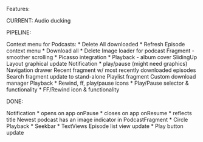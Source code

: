 Features:

CURRENT:
Audio ducking

PIPELINE:

Context menu for Podcasts:
    * Delete All downloaded
    * Refresh
Episode context menu
    * Download all
    * Delete
Image loader for podcast Fragment - smoother scrolling
    * Picasso integration
    * Playback - album cover
SlidingUp Layout graphical update
Notification 
    * play/pause (might need graphics)
Navigation drawer
Recent fragment w/ most recently downloaded episodes
Search fragment update to stand-alone
Playlist fragment
Custom download manager
Playback
    * Rewind, ff, play/pause icons
    * Play/Pause selector & functionality
    * FF/Rewind icon & functionality

DONE:

Notification 
    * opens on app onPause
    * closes on app onResume
    * reflects title
Newest podcast has an image indicator in PodcastFragment
    * Circle
Playback
    * Seekbar
    * TextViews
Episode list view update
    * Play button update
